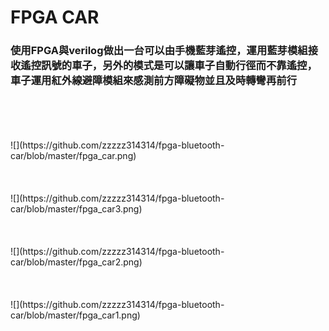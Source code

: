 # FPGA CAR

### 使用FPGA與verilog做出一台可以由手機藍芽遙控，運用藍芽模組接收遙控訊號的車子，另外的模式是可以讓車子自動行徑而不靠遙控，車子運用紅外線避障模組來感測前方障礙物並且及時轉彎再前行
<br>
<br>
<br>
<br>
![](https://github.com/zzzzz314314/fpga-bluetooth-car/blob/master/fpga_car.png)
<br>
<br>
<br>
<br>
![](https://github.com/zzzzz314314/fpga-bluetooth-car/blob/master/fpga_car3.png)
<br>
<br>
<br>
<br>
![](https://github.com/zzzzz314314/fpga-bluetooth-car/blob/master/fpga_car2.png)
<br>
<br>
<br>
<br>
![](https://github.com/zzzzz314314/fpga-bluetooth-car/blob/master/fpga_car1.png)
